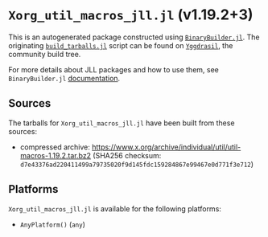 # `Xorg_util_macros_jll.jl` (v1.19.2+3)

This is an autogenerated package constructed using [`BinaryBuilder.jl`](https://github.com/JuliaPackaging/BinaryBuilder.jl). The originating [`build_tarballs.jl`](https://github.com/JuliaPackaging/Yggdrasil/blob/6b21a1b78c7f9cf178bfcac9ecee0da110b82da2/X/Xorg_util_macros/build_tarballs.jl) script can be found on [`Yggdrasil`](https://github.com/JuliaPackaging/Yggdrasil/), the community build tree.

For more details about JLL packages and how to use them, see `BinaryBuilder.jl` [documentation](https://juliapackaging.github.io/BinaryBuilder.jl/dev/jll/).

## Sources

The tarballs for `Xorg_util_macros_jll.jl` have been built from these sources:

* compressed archive: https://www.x.org/archive/individual/util/util-macros-1.19.2.tar.bz2 (SHA256 checksum: `d7e43376ad220411499a79735020f9d145fdc159284867e99467e0d771f3e712`)

## Platforms

`Xorg_util_macros_jll.jl` is available for the following platforms:

* `AnyPlatform()` (`any`)
